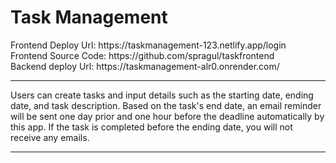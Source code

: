 <h1>Task Management </h1>
Frontend Deploy Url: https://taskmanagement-123.netlify.app/login<br/>
Frontend Source Code: https://github.com/spragul/taskfrontend<br/>
Backend deploy Url: https://taskmanagement-alr0.onrender.com/<br/>
<hr/>
Users can create tasks and input details such as the starting date, ending date, and task description. Based on the task's end date, an email reminder will be sent one day prior and one hour before the deadline automatically by this app. If the task is completed before the ending date, you will not receive any emails.
<hr/>
